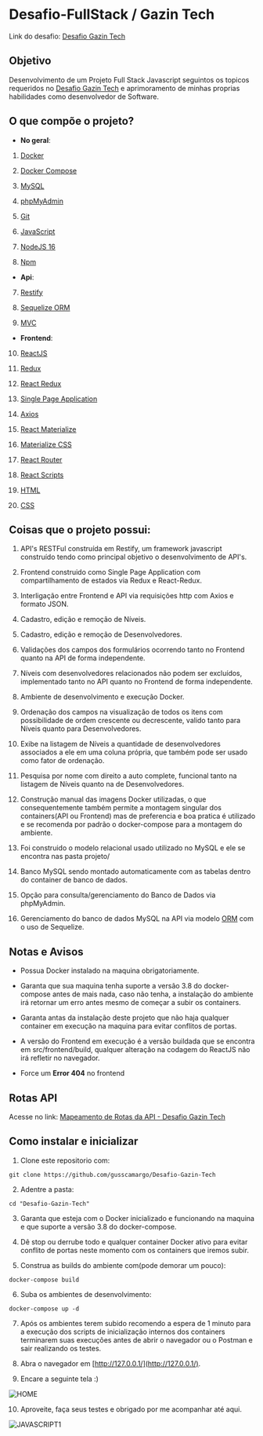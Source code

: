 
[Desafio Gazin Tech]:https://github.com/gazin-tech/Desafio-FullStack

  

# Desafio-FullStack / Gazin Tech

  

Link do desafio: [Desafio Gazin Tech]

  

## Objetivo

  

Desenvolvimento de um Projeto Full Stack Javascript seguintos os topicos requeridos no [Desafio Gazin Tech] e aprimoramento de minhas proprias habilidades como desenvolvedor de Software.

  
  

## O que compõe o projeto?

- **No geral**:

1. [Docker](https://www.docker.com/)

2. [Docker Compose](https://docs.docker.com/compose/)

3. [MySQL](https://www.mysql.com/)

4. [phpMyAdmin](https://www.phpmyadmin.net/)

5. [Git](https://git-scm.com/)
6. [JavaScript](https://developer.mozilla.org/pt-BR/docs/Web/JavaScript)

7. [NodeJS 16](https://nodejs.org/en/)

8. [Npm](https://www.npmjs.com/)

  

- **Api**:

  

7. [Restify](http://restify.com/)

8. [Sequelize ORM](https://sequelize.org/v6/)

9. [MVC](https://www.devmedia.com.br/introducao-ao-padrao-mvc/29308)

  

- **Frontend**:

10. [ReactJS](https://pt-br.reactjs.org/)

11. [Redux](https://redux.js.org/)

12. [React Redux](https://react-redux.js.org/)

13. [Single Page Application](https://www.devmedia.com.br/ja-ouviu-falar-em-single-page-applications/39009)

14. [Axios](https://www.npmjs.com/package/axios)

15. [React Materialize](http://react-materialize.github.io/react-materialize/?path=/story/react-materialize--welcome)

16. [Materialize CSS](https://materializecss.com/)

17. [React Router](https://reactrouter.com/docs/en/v6/getting-started/overview)

18. [React Scripts](https://create-react-app.dev/)
19. [HTML](https://developer.mozilla.org/pt-BR/docs/Web/HTML)
20. [CSS](https://developer.mozilla.org/pt-BR/docs/Web/CSS)

  

## Coisas que o projeto possui:

  

1. API's RESTFul construída em Restify, um framework javascript construído tendo como principal objetivo o desenvolvimento de API's.

2. Frontend construido como Single Page Application com compartilhamento de estados via Redux e React-Redux.

3. Interligação entre Frontend e API via requisições http com Axios e formato JSON.

4. Cadastro, edição e remoção de Níveis.

5. Cadastro, edição e remoção de Desenvolvedores.

6. Validações dos campos dos formulários ocorrendo tanto no Frontend quanto na API de forma independente.

7. Níveis com desenvolvedores relacionados não podem ser excluídos, implementado tanto no API quanto no Frontend de forma independente.

8. Ambiente de desenvolvimento e execução Docker.

9. Ordenação dos campos na visualização de todos os itens com possibilidade de ordem crescente ou decrescente, valido tanto para Níveis quanto para Desenvolvedores.

10. Exibe na listagem de Níveis a quantidade de desenvolvedores associados a ele em uma coluna própria, que também pode ser usado como fator de ordenação.

11. Pesquisa por nome com direito a auto complete, funcional tanto na listagem de Níveis quanto na de Desenvolvedores.

12. Construção manual das imagens Docker utilizadas, o que consequentemente também permite a montagem singular dos containers(API ou Frontend) mas de preferencia e boa pratica é utilizado e se recomenda por padrão o docker-compose para a montagem do ambiente.

13. Foi construido o modelo relacional usado utilizado no MySQL e ele se encontra nas pasta projeto/

14. Banco MySQL sendo montado automaticamente com as tabelas dentro do container de banco de dados.

15. Opção para consulta/gerenciamento do Banco de Dados via phpMyAdmin.

16. Gerenciamento do banco de dados MySQL na API via modelo [ORM](https://www.devmedia.com.br/tecnicas-de-mapeamento-objeto-relacional-revista-sql-magazine-40/6980) com o uso de Sequelize.

  

## Notas e Avisos

- Possua Docker instalado na maquina obrigatoriamente.

- Garanta que sua maquina tenha suporte a versão 3.8 do docker-compose antes de mais nada, caso não tenha, a instalação do ambiente irá retornar um erro antes mesmo de começar a subir os containers.

- Garanta antas da instalação deste projeto que não haja qualquer container em execução na maquina para evitar conflitos de portas.

- A versão do Frontend em execução é a versão buildada que se encontra em src/frontend/build, qualquer alteração na codagem do ReactJS não irá refletir no navegador.

- Force um **Error 404** no frontend
  

## Rotas API

  

Acesse no link: [Mapeamento de Rotas da API - Desafio Gazin Tech](https://documenter.getpostman.com/view/2302068/UVRHj3g7)

  

## Como instalar e inicializar

  

1. Clone este repositorio com:

```git clone https://github.com/gusscamargo/Desafio-Gazin-Tech```

2. Adentre a pasta:

```cd "Desafio-Gazin-Tech"```

3. Garanta que esteja com o Docker inicializado e funcionando na maquina e que suporte a versão 3.8 do docker-compose.

4. Dê stop ou derrube todo e qualquer container Docker ativo para evitar conflito de portas neste momento com os containers que iremos subir.

5. Construa as builds do ambiente com(pode demorar um pouco):

```docker-compose build```

6. Suba os ambientes de desenvolvimento:

```docker-compose up -d```

7. Após os ambientes terem subido recomendo a espera de 1 minuto para a execução dos scripts de inicialização internos dos containers terminarem suas execuções antes de abrir o navegador ou o Postman e sair realizando os testes.

8. Abra o navegador em [http://127.0.0.1/](http://127.0.0.1/).

9. Encare a seguinte tela :)

![HOME](https://i.imgur.com/6rOqAB8.png)

10. Aproveite, faça seus testes e obrigado por me acompanhar até aqui.

  

![JAVASCRIPT1](https://www.freecodecamp.org/news/content/images/2019/07/this-is-javascript.jpeg)